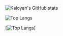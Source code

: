![Kaloyan's GitHub stats](https://github-readme-stats.vercel.app/api?username=KaloyanTsotsev&show_icons=true&theme=github_dark)

![Top Langs](https://github-readme-stats.vercel.app/api/top-langs/?username=KaloyanTsotsev&theme=github_dark)

[![Top Langs](https://github-readme-stats.vercel.app/api/top-langs/?username=KaloyanTsotsev)]
